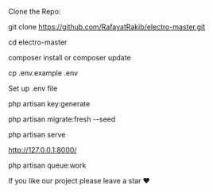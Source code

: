 
Clone the Repo:

git clone https://github.com/RafayatRakib/electro-master.git

cd electro-master

composer install or composer update

cp .env.example .env

Set up .env file

php artisan key:generate

php artisan migrate:fresh --seed

php artisan serve

http://127.0.0.1:8000/

php artisan queue:work

If you like our project please leave a star ❤
